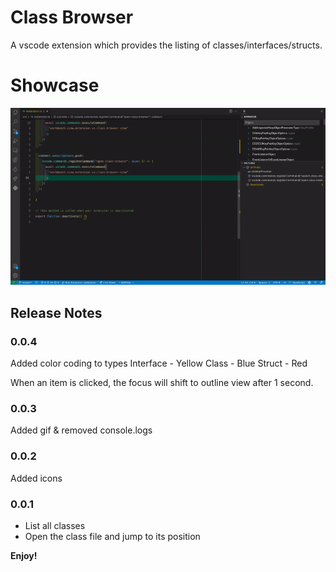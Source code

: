 # Class Browser

A vscode extension which provides the listing of classes/interfaces/structs.

# Showcase

![Alt Text](media/showcase.gif)

## Release Notes
### 0.0.4
Added color coding to types
Interface - Yellow
Class - Blue
Struct - Red

When an item is clicked, the focus will shift to outline view after 1 second.

### 0.0.3
Added gif & removed console.logs

### 0.0.2
Added icons

### 0.0.1
- List all classes
- Open the class file and jump to its position

**Enjoy!**
